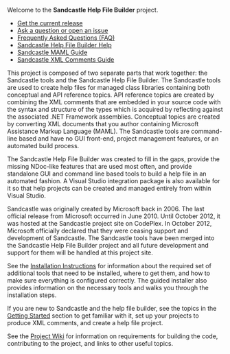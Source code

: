 Welcome to the **Sandcastle Help File Builder** project.

* [Get the current release](https://github.com/EWSoftware/SHFB/releases)
* [Ask a question or open an issue](https://github.com/EWSoftware/SHFB/issues)
* [Frequently Asked Questions (FAQ)](http://ewsoftware.github.io/SHFB/html/1aea789d-b226-4b39-b534-4c97c256fac8.htm)
* [Sandcastle Help File Builder Help](http://EWSoftware.github.io/SHFB)
* [Sandcastle MAML Guide](http://EWSoftware.github.io/MAMLGuide)
* [Sandcastle XML Comments Guide](http://EWSoftware.github.io/XMLCommentsGuide)

This project is composed of two separate parts that work together: the Sandcastle tools and the Sandcastle Help
File Builder.  The Sandcastle tools are used to create help files for managed class libraries containing both
conceptual and API reference topics.  API reference topics are created by combining the XML comments that are
embedded in your source code with the syntax and structure of the types which is acquired by reflecting against
the associated .NET Framework assemblies.  Conceptual topics are created by converting XML documents that you
author containing Microsoft Assistance Markup Language (MAML).  The Sandcastle tools are command-line based and
have no GUI front-end, project management features, or an automated build process.

The Sandcastle Help File Builder was created to fill in the gaps, provide the missing NDoc-like features that
are used most often, and provide standalone GUI and command line based tools to build a help file in an
automated fashion.  A Visual Studio integration package is also available for it so that help projects can be
created and managed entirely from within Visual Studio.

Sandcastle was originally created by Microsoft back in 2006.  The last official release from Microsoft occurred
in June 2010.  Until October 2012, it was hosted at the Sandcastle project site on CodePlex.  In October 2012,
Microsoft officially declared that they were ceasing support and development of Sandcastle.  The Sandcastle
tools have been merged into the Sandcastle Help File Builder project and all future development and support for
them will be handled at this project site.

See the [Installation Instructions](http://EWSoftware.GitHub.io/SHFB/html/8c0c97d0-c968-4c15-9fe9-e8f3a443c50a.htm)
for information about the required set of additional tools that need to be installed, where to get them, and how
to make sure everything is configured correctly.  The guided installer also provides information on the
necessary tools and walks you through the installation steps.

If you are new to Sandcastle and the help file builder, see the topics in the
[Getting Started](http://EWSoftware.GitHub.io/SHFB/html/b772e00e-1705-4062-adb6-774826ce6700.htm) section to get
familiar with it, set up your projects to produce XML comments, and create a help file project.

See the [Project Wiki](https://github.com/EWSoftware/SHFB/wiki) for information on requirements for building the
code, contributing to the project, and links to other useful topics.
